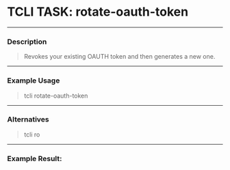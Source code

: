 # TCLI TASK: rotate-oauth-token

---
### Description
> Revokes your existing OAUTH token and then generates a new one.

---
### Example Usage
> tcli rotate-oauth-token

---
### Alternatives
> tcli ro


---
### Example Result:
